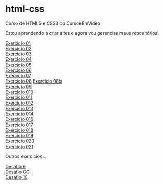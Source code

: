 # html-css
 Curso de HTML5 e CSS3 do CursoeEmVideo

 Estou aprendendo a criar sites e agora vou gerencias meus repositórios!

 <a href="./exercicios/ex001/">Exercicio 01</a>
 <br>
 <a href="./exercicios/ex002/">Exercicio 02</a>
 <br>
 <a href="./exercicios/ex003/">Exercicio 03</a>
 <br>
 <a href="./exercicios/ex004/">Exercicio 04</a>
 <br>
 <a href="./exercicios/ex005/">Exercicio 05</a>
 <br>
 <a href="./exercicios/ex006/">Exercicio 06</a>
 <br>
 <a href="./exercicios/ex007/">Exercicio 07</a>
 <br>
 <a href="./exercicios/ex008/">Exercicio 08</a>
 <a href="./exercicios/ex008b/">Exercicio 08b</a>
 <br>
 <a href="./exercicios/ex009/">Exercicio 09</a>
 <br>
 <a href="./exercicios/ex010/">Exercicio 010</a>
 <br>
 <a href="./exercicios/ex011/">Exercicio 011</a>
 <br>
 <a href="./exercicios/ex012/">Exercicio 012</a>
 <br>
 <a href="./exercicios/ex013/">Exercicio 013</a>
<br>
 <a href="./exercicios/ex014/">Exercicio 014</a>
<br>
 <a href="./exercicios/ex016/">Exercicio 016</a>
<br>
 <a href="./exercicios/ex017/">Exercicio 017</a>
<br>
 <a href="./exercicios/ex018/">Exercicio 018</a>
<br>
 <a href="./exercicios/ex019/">Exercicio 019</a>
<br>
 <a href="./exercicios/ex020//">Exercicio 020</a>
<br>
 <a href="./exercicios/ex021/">Exercicio 021</a>


 <p>Outros exercicios...</p>

 <a href="./exercicios/Desafio 6 Gustravow Guanabary/">Desafio 6</a>
 <br>
 <a href="./exercicios/Desafio Gustavo Guanabara/">Desafio GG</a>
 <br>
 <a href="./exercicios/DesafioD&apos;10//">Desafio 10</a>
 <br>

